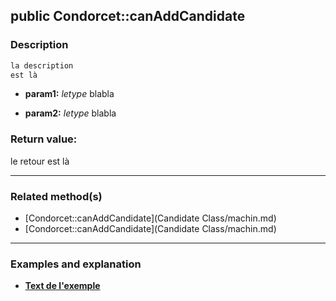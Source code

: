## public Condorcet::canAddCandidate

### Description    

```php
la description
est là
```

- **param1:** *letype* blabla

- **param2:** *letype* blabla



### Return value:   

le retour
est là


---------------------------------------

### Related method(s)      

* [Condorcet::canAddCandidate](Candidate Class/machin.md)    
* [Condorcet::canAddCandidate](Candidate Class/machin.md)    

---------------------------------------

### Examples and explanation

* **[Text de l'exemple](link)**    
